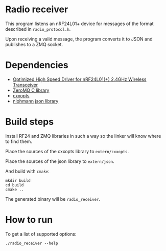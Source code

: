 # Radio receiver

This program listens an nRF24L01+ device for messages of the format
described in `radio_protocol.h`.

Upon receiving a valid message, the program converts it to JSON and publishes
to a ZMQ socket. 

# Dependencies

* [Optimized High Speed Driver for nRF24L01(+) 2.4GHz Wireless Transceiver][1]
* [ZeroMQ C library][2]
* [cxxopts][3]
* [nlohmann json library][4]

# Build steps

Install RF24 and ZMQ libraries in such a way so the linker will know
where to find them.  

Place the sources of the cxxopts library to `extern/cxxopts`.

Place the sources of the json library to `extern/json`.

And build with `cmake`:

    mkdir build
    cd build
    cmake ..

The generated binary will be `radio_receiver`.

# How to run

To get a list of supported options:

    ./radio_receiver --help

[1]: http://tmrh20.github.io/RF24/
[2]: https://zeromq.org/
[3]: https://github.com/jarro2783/cxxopts
[4]: https://github.com/nlohmann/json
